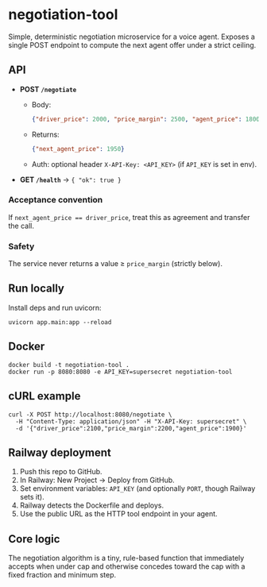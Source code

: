 # negotiation-tool

Simple, deterministic negotiation microservice for a voice agent. Exposes a single POST endpoint to compute the next agent offer under a strict ceiling.

## API

- **POST `/negotiate`**
  - Body:
    ```json
    {"driver_price": 2000, "price_margin": 2500, "agent_price": 1800}
    ```
  - Returns:
    ```json
    {"next_agent_price": 1950}
    ```
  - Auth: optional header `X-API-Key: <API_KEY>` (if `API_KEY` is set in env).

- **GET `/health`** → `{ "ok": true }`

### Acceptance convention
If `next_agent_price == driver_price`, treat this as agreement and transfer the call.

### Safety
The service never returns a value ≥ `price_margin` (strictly below).

## Run locally

Install deps and run uvicorn:

```
uvicorn app.main:app --reload
```

## Docker

```
docker build -t negotiation-tool .
docker run -p 8080:8080 -e API_KEY=supersecret negotiation-tool
```

## cURL example

```
curl -X POST http://localhost:8080/negotiate \
  -H "Content-Type: application/json" -H "X-API-Key: supersecret" \
  -d '{"driver_price":2100,"price_margin":2200,"agent_price":1900}'
```

## Railway deployment

1. Push this repo to GitHub.
2. In Railway: New Project → Deploy from GitHub.
3. Set environment variables: `API_KEY` (and optionally `PORT`, though Railway sets it).
4. Railway detects the Dockerfile and deploys.
5. Use the public URL as the HTTP tool endpoint in your agent.

## Core logic

The negotiation algorithm is a tiny, rule-based function that immediately accepts when under cap and otherwise concedes toward the cap with a fixed fraction and minimum step.

